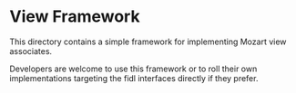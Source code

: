 # View Framework

This directory contains a simple framework for implementing Mozart view
associates.

Developers are welcome to use this framework or to roll their own
implementations targeting the fidl interfaces directly if they prefer.
